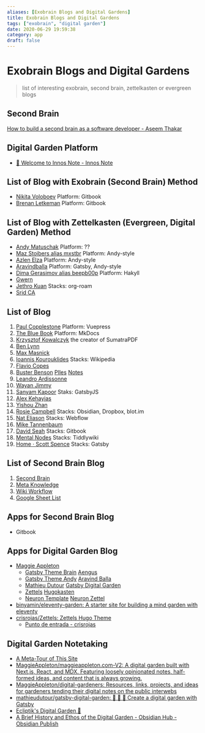 ```yaml
---
aliases: [Exobrain Blogs and Digital Gardens]
title: Exobrain Blogs and Digital Gardens
tags: ["exobrain", "digital garden"]
date: 2020-06-29 19:59:38
category: app
draft: false
---
```


# Exobrain Blogs and Digital Gardens

> list of interesting exobrain, second brain, zettelkasten or evergreen blogs

## Second Brain

[How to build a second brain as a software developer - Aseem Thakar](https://aseemthakar.com/how-to-build-a-second-brain-as-a-software-developer/)

## Digital Garden Platform

- [🎉 Welcome to Innos Note - Innos Note](https://innos.io/space/c1259ea0-2879-b587-916a-766a58fe9441?ps=c1259ea0-2879-b587-916a-766a58fe9441)

## List of Blog with Exobrain (Second Brain) Method

- [Nikita Voloboev](https://wiki.nikitavoloboev.xyz) Platform: Gitbook
- [Brenan Letkeman](https://ltkmn.gitbook.io/brendex/) Platform: Gitbook

## List of Blog with Zettelkasten (Evergreen, Digital Garden) Method

- [Andy Matuschak](https://notes.andymatuschak.org/About_these_notes) Platform: ??
- [Maz Stoibers alias mxstbr](https://notes.mxstbr.com/) Platform: Andy-style
- [Azlen Elza](https://notes.azlen.me/) Platform: Andy-style
- [Aravindballa](https://notes.aravindballa.com/) Platform: Gatsby, Andy-style
- [Dima Gerasimov alias beepb00p](https://beepb00p.xyz/) Platform: Hakyll
- [Gwern](https://www.gwern.net/)
- [Jethro Kuan](https://braindump.jethro.dev/) Stacks: org-roam
- [Srid CA](https://www.srid.ca/356bec10.html)

## List of Blog

1. [Paul Copplestone](https://paul.copplest.one/) Platform: Vuepress
2. [The Blue Book](https://lyz-code.github.io/blue-book/) Platform: MkDocs
3. [Krzysztof Kowalczyk](https://blog.kowalczyk.info/) the creator of SumatraPDF
4. [Ben Lynn](https://www-cs-students.stanford.edu/~blynn/)
5. [Max Masnick](https://maxmasnick.com/kb/)
6. [Ioannis Kourouklides](https://wiki.kourouklides.com/wiki/Main_Page) Stacks: Wikipedia
7. [Flavio Copes](https://flaviocopes.com/)
8. [Buster Benson](https://busterbenson.com/) [PIles](https://busterbenson.com/piles/) [Notes](https://notes.busterbenson.com/)
9. [Leandro Ardissonne](https://knowledge.lardissone.now.sh/)
10. [Wayan Jimmy](https://wayanjimmy-notebook.netlify.app/)
11. [Sanyam Kapoor](https://www.sanyamkapoor.com/) Staks: GatsbyJS
12. [Alex Kehayias](https://notes.alexkehayias.com/)
13. [Yishou Zhan](https://lastweek.io/)
14. [Rosie Campbell](https://rosiecampbell.me/) Stacks: Obsidian, Dropbox, blot.im
15. [Nat Eliason](https://www.nateliason.com/) Stacks: Webflow
16. [Mike Tannenbaum](https://mind.miketannenbaum.com/)
17. [David Seah](https://davidseah.gitbook.io/davidseah/) Stacks: Gitbook
18. [Mental Nodes](https://www.mentalnodes.com/) Stacks: Tiddlywiki
19. [Home · Scott Spence](https://scottspence.com/) Stacks: Gatsby

## List of Second Brain Blog

1. [Second Brain](https://github.com/KasperZutterman/Second-Brain)
2. [Meta Knowledge](https://github.com/RichardLitt/meta-knowledge)
3. [Wiki Workflow](https://wiki.nikitavoloboev.xyz/other/wiki-workflow)
4. [Google Sheet List](https://docs.google.com/spreadsheets/d/1KtEjnuZEHxUmoiA37_MMM4OFyQcbwVUaLBFa12P8cnU/edit#gid=0)

## Apps for Second Brain Blog

- Gitbook

## Apps for Digital Garden Blog

- [Maggie Appleton](https://github.com/MaggieAppleton/digital-gardeners)
   - [Gatsby Theme Brain](https://github.com/aengusmcmillin/gatsby-theme-brain) [Aengus](https://aengusmcmillin.com/brain)
   - [Gatsby Theme Andy](https://github.com/aravindballa/gatsby-theme-andy) [Aravind Balla](https://notes.aravindballa.com/)
   - [Mathieu Dutour](https://mathieudutour.github.io/gatsby-digital-garden/) [Gatsby Digital Garden](https://github.com/mathieudutour/gatsby-digital-garden/)
   - [Zettels](https://github.com/crisrojas/Zettels) [Hugokasten](https://hugokasten.netlify.app/features.html)
   - [Neuron Template](https://github.com/srid/neuron-template) [Neuron Zettel](https://neuron.zettel.page/)
- [binyamin/eleventy-garden: A starter site for building a mind garden with eleventy](https://github.com/binyamin/eleventy-garden)
- [crisrojas/Zettels: Zettels Hugo Theme](https://github.com/crisrojas/Zettels)
    - [Punto de entrada - crisrojas](https://www.crisrojas.com/notes/)
    

## Digital Garden Notetaking

- [A Meta-Tour of This Site](https://maggieappleton.com/metatour)
- [MaggieAppleton/maggieappleton.com-V2: A digital garden built with Next.js, React, and MDX. Featuring loosely opinionated notes, half-formed ideas, and content that is always growing.](https://github.com/MaggieAppleton/maggieappleton.com-V2)
- [MaggieAppleton/digital-gardeners: Resources, links, projects, and ideas for gardeners tending their digital notes on the public interwebs](https://github.com/MaggieAppleton/digital-gardeners)
- [mathieudutour/gatsby-digital-garden: 🌷 🌻 🌺 Create a digital garden with Gatsby](https://github.com/mathieudutour/gatsby-digital-garden/)
- [Ecliptik's Digital Garden 🌱](https://garden.ecliptik.com/)
- [A Brief History and Ethos of the Digital Garden - Obsidian Hub - Obsidian Publish](https://publish.obsidian.md/hub/05+-+Concepts/A+Brief+History+and+Ethos+of+the+Digital+Garden)
